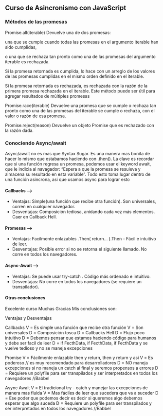 ## Curso de Asincronismo con JavaScript

### Métodos de las promesas

Promise.all(iterable)
Devuelve una de dos promesas:

una que se cumple cuando todas las promesas en el argumento iterable han sido cumplidas,

o una que se rechaza tan pronto como una de las promesas del argumento iterable es rechazada.

Si la promesa retornada es cumplida, lo hace con un arreglo de los valores de las promesas cumplidas en el mismo orden definido en el iterable.

Si la promesa retornada es rechazada, es rechazada con la razón de la primera promesa rechazada en el iterable. Este método puede ser útil para agregar resultados de múltiples promesas

Promise.race(iterable)
Devuelve una promesa que se cumple o rechaza tan pronto como una de las promesas del iterable se cumple o rechaza, con el valor o razón de esa promesa.

Promise.reject(reason)
Devuelve un objeto Promise que es rechazado con la razón dada.

### Conociendo Async/await
Async/await no es mas que Syntax Sugar. Es una manera mas bonita de hacer lo mismo que estabamos haciendo con .then(). La clave es recordar que si una función regresa un promesa, podemos usar el keyword await, que le indicia al navagador: “Espera a que la promesa se resuleva y almacena su resultado en esta variable”. Todo esto toma lugar dentro de una función asincrona, asi que usamos async para lograr esto

#### Callbacks -->
-   Ventajas: Simple(una función que recibe otra función). Son universales, corren en cualquier navegador.
-   Desventajas: Composición tediosa, anidando cada vez más elementos. Caer en Callback Hell.

####  Promesas -->
-   Ventajas: Facilmente enlazables .Then( return… ).Then - Fácil e intuitivo de leer.
-   Desventajas: Posible error si no se retorna el siguiente llamado. No corre en todos los navegadores.

#### Async-Await -->
-   Ventajas: Se puede usar try-catch . Código más ordenado e intuitivo.
-   Desventajas: No corre en todos los navegadores (se requiere un transpilador).

#### Otras conclusiones
Excelente curso Muchas Gracias
Mis conclusiones son:

Ventajas y Desventajas

Callbacks
V = Es simple una función que recibe otra función
V = Son universales
D = Composición tosca
D = Callbacks Hell
D = Flujo poco intuitivo
D = Debemos pensar que estamos haciendo código para humanos y debe ser facil de leer
D = if FecthData, if FecthData, if FecthData y se vuelve tedioso y no se maneja excepciones

Promise
V = Fácilmente enlazable then y return, then y return y asi
V = Es poderoso // es muy recomendado para desarrolladores
D = NO maneja excepciones si no maneja un catch al final y seremos propensos a errores
D = Requiere un polyfile para ser transpilados y ser interpretados en todos los navegadores //Babbel

Async Await
V = El tradicional try - catch y manejar las excepciones de manera mas fluida
V = Mas fáciles de leer que sucedera que va a suceder
D = Ese poder que podemos decir es decir si queremos algo debemos esperar que algo suceda
D = Requiere un polyfile para ser transpilados y ser interpretados en todos los navegadores //Babbel


